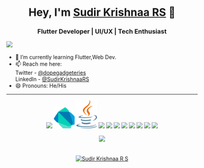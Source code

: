<h1 align="center">Hey, I'm <a href ="https://www.linkedin.com/in/sudirkrishnaars/">Sudir Krishnaa RS</a> 👋</h1>
<h3 align="center">Flutter Developer | UI/UX | Tech Enthusiast </h3>


![](https://komarev.com/ghpvc/?username=SudirKrishnaaRS)

- 🎯 I’m currently learning Flutter,Web Dev.
- 📫 Reach me here:<br /> 
                  Twitter  - [@dopegadgeteries](https://twitter.com/dopegadgeteries) <br />
                  LinkedIn - [@SudirKrishnaaRS](https://www.linkedin.com/in/sudirkrishnaars/)<br />
- 😄 Pronouns: He/His
<hr><p align="center">
<img width="55" src="https://raw.githubusercontent.com/gilbarbara/logos/master/logos/flutter.svg"/></div>
<img width="55" src="https://raw.githubusercontent.com/gilbarbara/logos/master/logos/dart.svg"/></div>
<img width="55" src="https://raw.githubusercontent.com/gilbarbara/logos/master/logos/java.svg"/></div>
<img width="55" src="https://raw.githubusercontent.com/gilbarbara/logos/master/logos/c.svg"/></div>
<img width="55" src="https://raw.githubusercontent.com/gilbarbara/logos/master/logos/html-5.svg"/></div>
<img width="55" src="https://raw.githubusercontent.com/gilbarbara/logos/master/logos/css-3.svg"/></div>
<img width="55" src="https://raw.githubusercontent.com/gilbarbara/logos/master/logos/bootstrap.svg"/></div>
<img width="55" src="https://upload.wikimedia.org/wikipedia/commons/thumb/3/36/Android_Studio_Icon_2020.svg/989px-Android_Studio_Icon_2020.svg.png"/></div>
<img width="55" src="https://developer.apple.com/design/human-interface-guidelines/macos/images/app-icon-realistic-materials_2x.png"/></div>
<img width="55" src="https://raw.githubusercontent.com/gilbarbara/logos/master/logos/mysql.svg"/></div>
<img width="55" src="https://upload.wikimedia.org/wikipedia/commons/thumb/c/c2/Adobe_XD_CC_icon.svg/1051px-Adobe_XD_CC_icon.svg.png"/></div>
</p>

<p align="center">
  
<a href="#" onclick="return false;">
  <img align="center" src="https://github-readme-stats.vercel.app/api/top-langs/?username=SudirKrishnaaRS&theme=radical&layout=compact&count_private=true" />
</a><br><br><br>
<a href="#" onclick="return false;">
<img align="center" src="https://github-readme-stats.vercel.app/api?username=SudirKrishnaaRS&show_icons=true&theme=tokyonight&count_private=true&include_all_commits=true" alt="Sudir Krishnaa R S"/>
</a>
</p>

